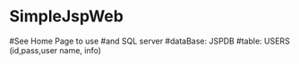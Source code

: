# SimpleJspWeb
#See Home Page to use 
#and SQL server
#dataBase: JSPDB
#table: USERS (id,pass,user name, info)

